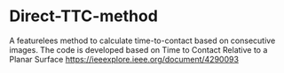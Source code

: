 # Direct-TTC-method
A featurelees method to calculate time-to-contact based on consecutive images. 
The code is developed based on 
Time to Contact Relative to a Planar Surface  https://ieeexplore.ieee.org/document/4290093
